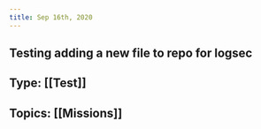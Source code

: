 ```yaml
---
title: Sep 16th, 2020
---
```


## Testing adding a new file to repo for logsec
## Type: [[Test]]
## Topics: [[Missions]]
